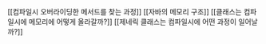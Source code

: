[[컴파일시 오버라이딩한 메서드를 찾는 과정]]
[[자바의 메모리 구조]]
[[클래스는 컴파일시에 메모리에 어떻게 올라갈까?]]
[[제네릭 클래스는 컴파일시에 어떤 과정이 일어날까?]]
